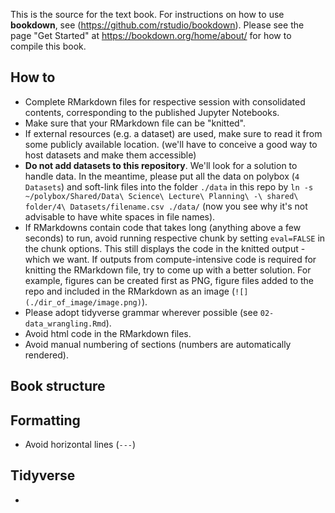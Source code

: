 
This is the source for the text book. For instructions on how to use **bookdown**, see (https://github.com/rstudio/bookdown). Please see the page "Get Started" at https://bookdown.org/home/about/ for how to compile this book.

## How to

- Complete RMarkdown files for respective session with consolidated contents, corresponding to the published Jupyter Notebooks.
- Make sure that your RMarkdown file can be "knitted". 
- If external resources (e.g. a dataset) are used, make sure to read it from some publicly available location. (we'll have to conceive a good way to host datasets and make them accessible) 
- **Do not add datasets to this repository**. We'll look for a solution to handle data. In the meantime, please put all the data on polybox (`4 Datasets`) and soft-link files into the folder `./data` in this repo by `ln -s  ~/polybox/Shared/Data\ Science\ Lecture\ Planning\ -\ shared\ folder/4\ Datasets/filename.csv ./data/` (now you see why it's not advisable to have white spaces in file names).
- If RMarkdowns contain code that takes long (anything above a few seconds) to run, avoid running respective chunk by setting `eval=FALSE` in the chunk options. This still displays the code in the knitted output - which we want. If outputs from compute-intensive code is required for knitting the RMarkdown file, try to come up with a better solution. For example, figures can be created first as PNG, figure files added to the repo and included in the RMarkdown as an image (`![](./dir_of_image/image.png)`).
- Please adopt tidyverse grammar wherever possible (see `02-data_wrangling.Rmd`).
- Avoid html code in the RMarkdown files.
- Avoid manual numbering of sections (numbers are automatically rendered).


## Book structure


## Formatting

- Avoid horizontal lines (`---`)


## Tidyverse

- 